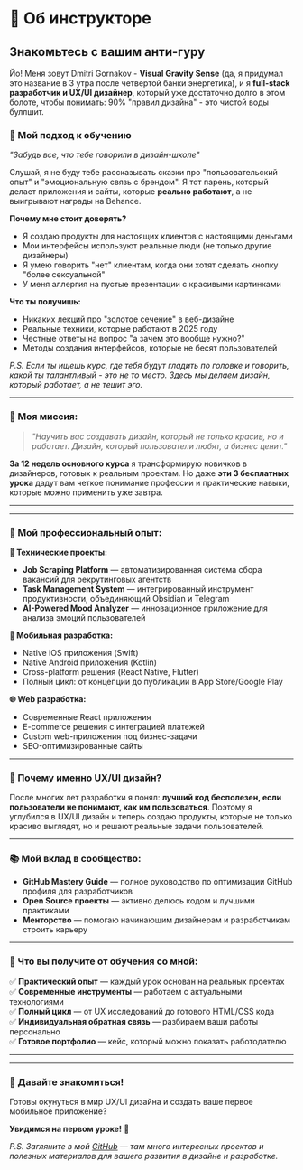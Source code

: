 # 🖕 Об инструкторе

## **Знакомьтесь с вашим анти-гуру**

Йо! Меня зовут Dmitri Gornakov - **Visual Gravity Sense** (да, я придумал это название в 3 утра после четвертой банки энергетика), и я **full-stack разработчик и UX/UI дизайнер**, который уже достаточно долго в этом болоте, чтобы понимать: 90% "правил дизайна" - это чистой воды буллшит.

### **💼 Мой подход к обучению**

_"Забудь все, что тебе говорили в дизайн-школе"_

Слушай, я не буду тебе рассказывать сказки про "пользовательский опыт" и "эмоциональную связь с брендом". Я тот парень, который делает приложения и сайты, которые **реально работают**, а не выигрывают награды на Behance.

**Почему мне стоит доверять?**

- Я создаю продукты для настоящих клиентов с настоящими деньгами
- Мои интерфейсы используют реальные люди (не только другие дизайнеры)
- Я умею говорить "нет" клиентам, когда они хотят сделать кнопку "более сексуальной"
- У меня аллергия на пустые презентации с красивыми картинками

**Что ты получишь:**

- Никаких лекций про "золотое сечение" в веб-дизайне
- Реальные техники, которые работают в 2025 году
- Честные ответы на вопрос "а зачем это вообще нужно?"
- Методы создания интерфейсов, которые не бесят пользователей

_P.S. Если ты ищешь курс, где тебя будут гладить по головке и говорить, какой ты талантливый - это не то место. Здесь мы делаем дизайн, который работает, а не тешит эго._


---

### **🎯 Моя миссия:**

> _"Научить вас создавать дизайн, который не только красив, но и работает. Дизайн, который пользователи любят, а бизнес ценит."_

**За 12 недель основного курса** я трансформирую новичков в дизайнеров, готовых к реальным проектам. Но даже **эти 3 бесплатных урока** дадут вам четкое понимание профессии и практические навыки, которые можно применить уже завтра.


---
---


### **💼 Мой профессиональный опыт:**

**🔧 Технические проекты:**

- **Job Scraping Platform** — автоматизированная система сбора вакансий для рекрутинговых агентств
- **Task Management System** — интегрированный инструмент продуктивности, объединяющий Obsidian и Telegram
- **AI-Powered Mood Analyzer** — инновационное приложение для анализа эмоций пользователей

**📱 Мобильная разработка:**

- Native iOS приложения (Swift)
- Native Android приложения (Kotlin)
- Cross-platform решения (React Native, Flutter)
- Полный цикл: от концепции до публикации в App Store/Google Play

**🌐 Web разработка:**

- Современные React приложения
- E-commerce решения с интеграцией платежей
- Custom web-приложения под бизнес-задачи
- SEO-оптимизированные сайты

---

### **🎨 Почему именно UX/UI дизайн?**

После многих лет разработки я понял: **лучший код бесполезен, если пользователи не понимают, как им пользоваться**. Поэтому я углубился в UX/UI дизайн и теперь создаю продукты, которые не только красиво выглядят, но и решают реальные задачи пользователей.

---

### **📚 Мой вклад в сообщество:**

- **GitHub Mastery Guide** — полное руководство по оптимизации GitHub профиля для разработчиков
- **Open Source проекты** — активно делюсь кодом и лучшими практиками
- **Менторство** — помогаю начинающим дизайнерам и разработчикам строить карьеру

---

### **🚀 Что вы получите от обучения со мной:**

✅ **Практический опыт** — каждый урок основан на реальных проектах  
✅ **Современные инструменты** — работаем с актуальными технологиями  
✅ **Полный цикл** — от UX исследований до готового HTML/CSS кода  
✅ **Индивидуальная обратная связь** — разбираем ваши работы персонально  
✅ **Готовое портфолио** — кейс, который можно показать работодателю

---



---

### **🤝 Давайте знакомиться!**

Готовы окунуться в мир UX/UI дизайна и создать ваше первое мобильное приложение?

**Увидимся на первом уроке!** 👋

_P.S. Загляните в мой [GitHub](https://github.com/visualGravitySense) — там много интересных проектов и полезных материалов для вашего развития в дизайне и разработке._